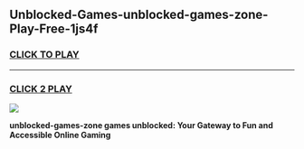 
## Unblocked-Games-unblocked-games-zone-Play-Free-1js4f
<h3>
<a href="https://premium76.site?title=unblocked-games-zone&ref=18A1">CLICK TO PLAY</a></h3>
<hr>

<h3>
<a href="https://premium76.site?title=unblocked-games-zone&ref=18A1">CLICK 2 PLAY</a>
  
</h3>

<a href="https://premium76.site?title=unblocked-games-zone&ref=18A1"><img src="https://clearcache.store/games.png"></a>


**unblocked-games-zone games unblocked: Your Gateway to Fun and Accessible Online Gaming**
